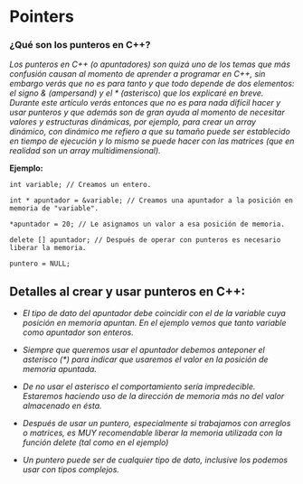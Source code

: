 # Pointers

### ¿Qué son los punteros en C++?

_Los punteros en C++ (o apuntadores) son quizá uno de los temas que más confusión causan al momento de aprender a programar en C++, sin embargo verás que no es para tanto y que todo depende de dos elementos: el signo & (ampersand) y el * (asterisco) que los explicaré en breve. Durante este artículo verás entonces que no es para nada difícil hacer y usar punteros y que además son de gran ayuda al momento de necesitar valores y estructuras dinámicas, por ejemplo, para crear un array dinámico, con dinámico me refiero a que su tamaño puede ser establecido en tiempo de ejecución y lo mismo se puede hacer con las matrices (que en realidad son un array multidimensional)._

**Ejemplo:**

```
int variable; // Creamos un entero.

int * apuntador = &variable; // Creamos una apuntador a la posición en memoria de "variable".

*apuntador = 20; // Le asignamos un valor a esa posición de memoria.

delete [] apuntador; // Después de operar con punteros es necesario liberar la memoria.

puntero = NULL;
```

## Detalles al crear y usar punteros en C++:

- _El tipo de dato del apuntador debe coincidir con el de la variable cuya posición en memoria apuntan. En el ejemplo vemos que tanto variable como apuntador son enteros._

- _Siempre que queremos usar el apuntador debemos anteponer el asterisco (*) para indicar que usaremos el valor en la posición de memoria apuntada._

- _De no usar el asterisco el comportamiento sería impredecible. Estaremos haciendo uso de la dirección de memoria más no del valor almacenado en ésta._

- _Después de usar un puntero, especialmente si trabajamos con arreglos o matrices, es MUY recomendable liberar la memoria utilizada con la función delete (tal como en el ejemplo)_

- _Un puntero puede ser de cualquier tipo de dato, inclusive los podemos usar con tipos complejos._

